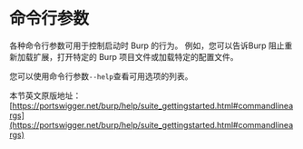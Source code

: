 # 命令行参数

各种命令行参数可用于控制启动时 Burp 的行为。 例如，您可以告诉Burp 阻止重新加载扩展，打开特定的 Burp 项目文件或加载特定的配置文件。

您可以使用命令行参数```--help```查看可用选项的列表。

本节英文原版地址： 
[https://portswigger.net/burp/help/suite_gettingstarted.html#commandlineargs](https://portswigger.net/burp/help/suite_gettingstarted.html#commandlineargs)